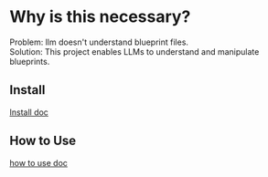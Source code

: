 # Why is this necessary?

Problem: llm doesn't understand blueprint files.  
Solution: This project enables LLMs to understand and manipulate blueprints.

## Install
[Install doc](install.md)

## How to Use
[how to use doc](docs/howtouse.md)
